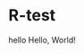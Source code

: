 # R-test
<html lang="en" dir="ltr">
  <head>
    <matea charset="utf-8">
    <tittle>hello</title>
  </head>
  <body>
    Hello, World!
  </body>
</html>
